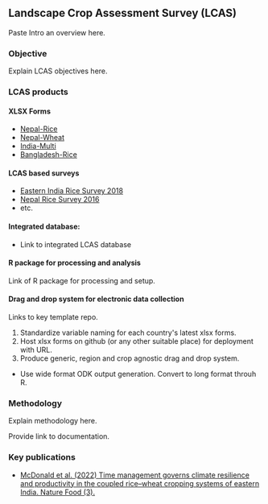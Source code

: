 ## Landscape Crop Assessment Survey (LCAS)

Paste Intro an overview here.

### Objective

Explain LCAS objectives here.

### LCAS products

#### XLSX Forms
 - [Nepal-Rice](data/xlsx_deployed/np_rice.xlsx)
 - [Nepal-Wheat](data/xlsx_deployed/np_wheat.xlsx)
 - [India-Multi](data/xlsx_deployed/in_multi.xlsx)
 - [Bangladesh-Rice](data/xlsx_deployed/bd_rice.xslsx)



#### LCAS based surveys

 - [Eastern India Rice Survey 2018](https://hdl.handle.net/11529/10548656)
 - [Nepal Rice Survey 2016](https://hdl.handle.net/11529/10968)
 - etc. 

#### Integrated database:
- Link to integrated LCAS database


#### R package for processing and analysis

Link of R package for processing and setup.

#### Drag and drop system for electronic data collection

Links to key template repo.
1. Standardize variable naming for each country's latest xlsx forms.
2. Host xlsx forms on github (or any other suitable place) for deployment with URL.
3. Produce generic, region and crop agnostic drag and drop system.
- Use wide format ODK output generation. Convert to long format throuh R.


### Methodology

Explain methodology here.

Provide link to documentation.

### Key publications

- [McDonald et al. (2022) Time management governs climate resilience and productivity in the coupled rice–wheat cropping systems of eastern India. Nature Food (3).](https://doi.org/10.1038/s43016-022-00549-0)
